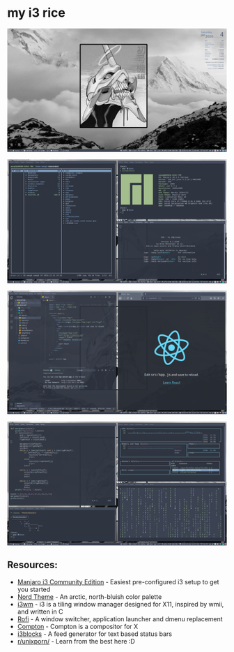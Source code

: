 # my i3 rice

![1](/Screenshots/1.png?raw=true "Home 1")

![1](/Screenshots/2.png?raw=true "Home 2")

![1](/Screenshots/3.png?raw=true "Code")

![1](/Screenshots/4.png?raw=true "Python")

## Resources:

- [Manjaro i3 Community Edition](https://manjaro.org/download/community/i3/) - Easiest pre-configured i3 setup to get you started
- [Nord Theme](https://github.com/arcticicestudio/nord) - An arctic, north-bluish color palette
- [i3wm](https://i3wm.org/) - i3 is a tiling window manager designed for X11, inspired by wmii, and written in C
- [Rofi](https://github.com/davatorium/rofi) - A window switcher, application launcher and dmenu replacement
- [Compton](https://github.com/chjj/compton) - Compton is a compositor for X
- [i3blocks](https://github.com/vivien/i3blocks) - A feed generator for text based status bars
- [r/unixporn/](https://www.reddit.com/r/unixporn/) - Learn from the best here :D